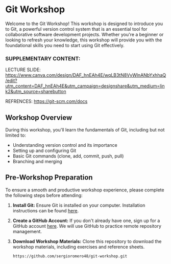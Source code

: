 # Git Workshop

Welcome to the Git Workshop! This workshop is designed to introduce you to Git, a powerful version control system that is an essential tool for collaborative software development projects. Whether you're a beginner or looking to refresh your knowledge, this workshop will provide you with the foundational skills you need to start using Git effectively. 

### SUPPLEMENTARY CONTENT: 
LECTURE SLIDE: https://www.canva.com/design/DAF_hnEAh4E/wqLB3tN8VyWlnANbYxhhaQ/edit?utm_content=DAF_hnEAh4E&utm_campaign=designshare&utm_medium=link2&utm_source=sharebutton 

REFRENCES: https://git-scm.com/docs

## Workshop Overview

During this workshop, you'll learn the fundamentals of Git, including but not limited to:

- Understanding version control and its importance
- Setting up and configuring Git
- Basic Git commands (clone, add, commit, push, pull)
- Branching and merging

## Pre-Workshop Preparation

To ensure a smooth and productive workshop experience, please complete the following steps before attending:

1. **Install Git:** Ensure Git is installed on your computer. Installation instructions can be found [here](https://git-scm.com/book/en/v2/Getting-Started-Installing-Git).

2. **Create a GitHub Account:** If you don't already have one, sign up for a GitHub account [here](https://github.com/). We will use GitHub to practice remote repository management.

3. **Download Workshop Materials:** Clone this repository to download the workshop materials, including exercises and reference sheets.

   ```bash
   https://github.com/sergioromero48/git-workshop.git
